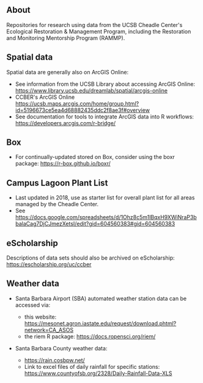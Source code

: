 ## About
Repositories for research using data from the UCSB Cheadle Center's Ecological Restoration & Management Program, including the Restoration and Monitoring Mentorship Program (RAMMP).

## Spatial data 
Spatial data are generally also on ArcGIS Online: 

  - See information from the UCSB Library about accessing ArcGIS Online: https://www.library.ucsb.edu/dreamlab/spatial/arcgis-online
  - CCBER's ArcGIS Online https://ucsb.maps.arcgis.com/home/group.html?id=5196673ce5ea4d68882435ddc2f8ae3f#overview
  - See documentation for tools to integrate ArcGIS data into R workflows: https://developers.arcgis.com/r-bridge/

## Box

- For continually-updated stored on Box, consider using the boxr package: https://r-box.github.io/boxr/

## Campus Lagoon Plant List

-  Last updated in 2018, use as starter list for overall plant list for all areas managed by the Cheadle Center.
-  See https://docs.google.com/spreadsheets/d/1Ohz8c5m1lBqxH9XWiNraP3bbalaCag7DjCJmezXetsI/edit?gid=604560383#gid=604560383

## eScholarship
Descriptions of data sets should also be archived on eScholarship: https://escholarship.org/uc/ccber

## Weather data

- Santa Barbara Airport (SBA) automated weather station data can be accessed via:
  - this website: https://mesonet.agron.iastate.edu/request/download.phtml?network=CA_ASOS
  - the riem R package: https://docs.ropensci.org/riem/
 
- Santa Barbara County weather data:
  - https://rain.cosbpw.net/
  - Link to excel files of daily rainfall for specific stations: https://www.countyofsb.org/2328/Daily-Rainfall-Data-XLS  
